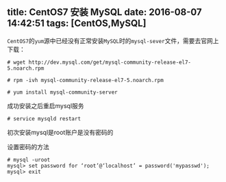title: CentOS7 安装 MySQL
date: 2016-08-07 14:42:51
tags: [CentOS,MySQL]
---

`CentOS7`的`yum`源中已经没有正常安装`MySQL`时的`mysql-sever`文件，需要去官网上下载：

```
# wget http://dev.mysql.com/get/mysql-community-release-el7-5.noarch.rpm

# rpm -ivh mysql-community-release-el7-5.noarch.rpm

# yum install mysql-community-server
```

成功安装之后重启mysql服务

```
# service mysqld restart
```

初次安装mysql是root账户是没有密码的

设置密码的方法

```
# mysql -uroot
mysql> set password for ‘root’@‘localhost’ = password('mypasswd');
mysql> exit
```


